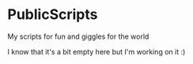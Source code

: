 # PublicScripts
My scripts for fun and giggles for the world

I know that it's a bit empty here but I'm working on it :)

